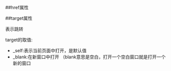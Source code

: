 ##href属性


##target属性

表示跳转

target的取值:
- _self:表示当前页面中打开，是默认值
- _blank:在新窗口中打开      （blank意思是空白，打开一个空白窗口就是打开一个新的窗口